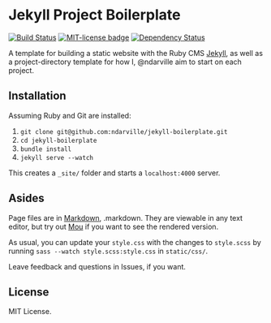 Jekyll Project Boilerplate
==========================
[![Build Status](https://travis-ci.org/ndarville/jekyll-boilerplate.svg?branch=master)](https://travis-ci.org/ndarville/jekyll-boilerplate?branch=master)
[![MIT-license badge](http://img.shields.io/badge/License-MIT-blue.svg)](https://github.com/ndarville/jekyll-boilerplate/blob/master/LICENSE.md)
[![Dependency Status](https://gemnasium.com/ndarville/jekyll-boilerplate.svg?branch=master)](https://gemnasium.com/ndarville/jekyll-boilerplate)

A template for building a static website with the Ruby CMS [Jekyll][jekyll], as well as a project-directory template for how I, @ndarville aim to start on each project.

## Installation
Assuming Ruby and Git are installed:

1. `git clone git@github.com:ndarville/jekyll-boilerplate.git`
2. `cd jekyll-boilerplate`
3. `bundle install`
4. `jekyll serve --watch`

This creates a `_site/` folder and starts a `localhost:4000` server.

## Asides
Page files are in [Markdown][markdown], .markdown. They are viewable in any text editor, but try out [Mou][mou] if you want to see the rendered version.

As usual, you can update your `style.css` with the changes to `style.scss` by running `sass --watch style.scss:style.css` in `static/css/`.

Leave feedback and questions in Issues, if you want.

## License
MIT License.


[jekyll]: http://jekyllrb.com
[markdown]: http://daringfireball.net/projects/markdown/
[mou]: http://mouapp.com/
